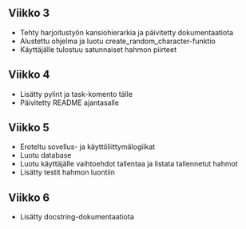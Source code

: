 ## Viikko 3

- Tehty harjoitustyön kansiohierarkia ja päivitetty dokumentaatiota
- Alustettu ohjelma ja luotu create_random_character-funktio
- Käyttäjälle tulostuu satunnaiset hahmon piirteet

## Viikko 4

- Lisätty pylint ja task-komento tälle
- Päivitetty README ajantasalle

## Viikko 5

- Eroteltu sovellus- ja käyttöliittymälogiikat
- Luotu database 
- Luotu käyttäjälle vaihtoehdot tallentaa ja listata tallennetut hahmot
- Lisätty testit hahmon luontiin

## Viikko 6

- Lisätty docstring-dokumentaatiota

